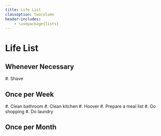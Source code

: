 ```yaml
---
title: Life List
classoption: twocolumn
header-includes:
	- \usepackage{lists}
---
```


Life List
=========

Whenever Necessary
------------------

#. Shave

Once per Week
-------------

#. Clean bathroom
#. Clean kitchen
#. Hoover
#. Prepare a meal list
#. Go shopping
#. Do laundry

Once per Month
--------------


